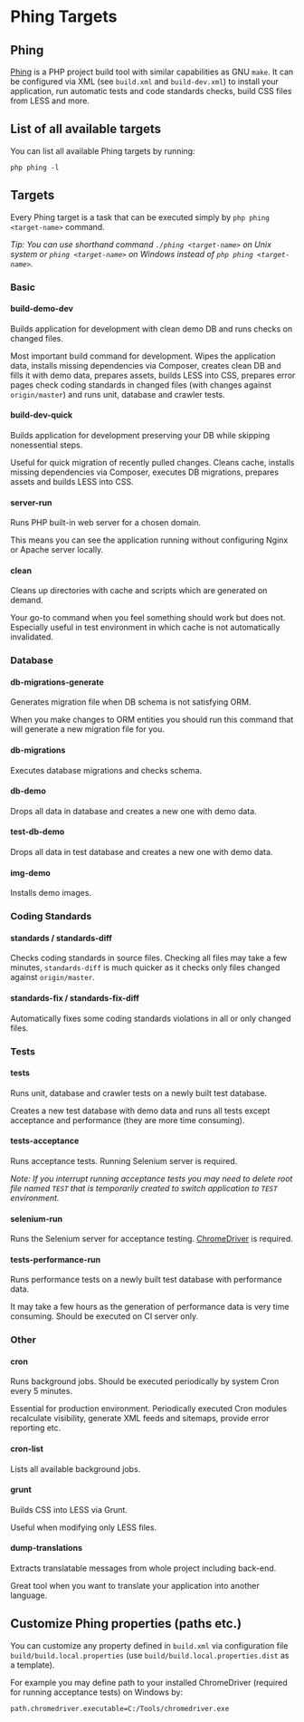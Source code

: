 # Phing Targets

## Phing
[Phing](https://www.phing.info/) is a PHP project build tool with similar capabilities as GNU `make`. It can be configured via XML (see `build.xml` and `build-dev.xml`) to install your application, run automatic tests and code standards checks, build CSS files from LESS and more.

## List of all available targets
You can list all available Phing targets by running:
```
php phing -l
```

## Targets
Every Phing target is a task that can be executed simply by `php phing <target-name>` command.

*Tip: You can use shorthand command `./phing <target-name>` on Unix system or `phing <target-name>` on Windows instead of `php phing <target-name>`.*

### Basic

#### build-demo-dev
Builds application for development with clean demo DB and runs checks on changed files.

Most important build command for development. Wipes the application data, installs missing dependencies via Composer, creates clean DB and fills it with demo data, prepares assets, builds LESS into CSS, prepares error pages check coding standards in changed files (with changes against `origin/master`) and runs unit, database and crawler tests.

#### build-dev-quick
Builds application for development preserving your DB while skipping nonessential steps.

Useful for quick migration of recently pulled changes. Cleans cache, installs missing dependencies via Composer, executes DB migrations, prepares assets and builds LESS into CSS.

#### server-run
Runs PHP built-in web server for a chosen domain.

This means you can see the application running without configuring Nginx or Apache server locally.

#### clean
Cleans up directories with cache and scripts which are generated on demand.

Your go-to command when you feel something should work but does not. Especially useful in test environment in which cache is not automatically invalidated.

### Database

#### db-migrations-generate
Generates migration file when DB schema is not satisfying ORM.

When you make changes to ORM entities you should run this command that will generate a new migration file for you.

#### db-migrations
Executes database migrations and checks schema.

#### db-demo
Drops all data in database and creates a new one with demo data.

#### test-db-demo
Drops all data in test database and creates a new one with demo data.

#### img-demo
Installs demo images.

### Coding Standards

#### standards / standards-diff
Checks coding standards in source files. Checking all files may take a few minutes, `standards-diff` is much quicker as it checks only files changed against `origin/master`.

#### standards-fix / standards-fix-diff
Automatically fixes some coding standards violations in all or only changed files.

### Tests

#### tests
Runs unit, database and crawler tests on a newly built test database.

Creates a new test database with demo data and runs all tests except acceptance and performance (they are more time consuming).

#### tests-acceptance
Runs acceptance tests. Running Selenium server is required.

*Note: If you interrupt running acceptance tests you may need to delete root file named `TEST` that is temporarily created to switch application to `TEST` environment.*

#### selenium-run
Runs the Selenium server for acceptance testing. [ChromeDriver](https://sites.google.com/a/chromium.org/chromedriver/downloads) is required.

#### tests-performance-run
Runs performance tests on a newly built test database with performance data.

It may take a few hours as the generation of performance data is very time consuming. Should be executed on CI server only.

### Other

#### cron
Runs background jobs. Should be executed periodically by system Cron every 5 minutes.

Essential for production environment. Periodically executed Cron modules recalculate visibility, generate XML feeds and sitemaps, provide error reporting etc.

#### cron-list
Lists all available background jobs.

#### grunt
Builds CSS into LESS via Grunt.

Useful when modifying only LESS files.

#### dump-translations
Extracts translatable messages from whole project including back-end.

Great tool when you want to translate your application into another language.

## Customize Phing properties (paths etc.)
You can customize any property defined in `build.xml` via configuration file `build/build.local.properties` (use `build/build.local.properties.dist` as a template).

For example you may define path to your installed ChromeDriver (required for running acceptance tests) on Windows by:
```
path.chromedriver.executable=C:/Tools/chromedriver.exe
```
